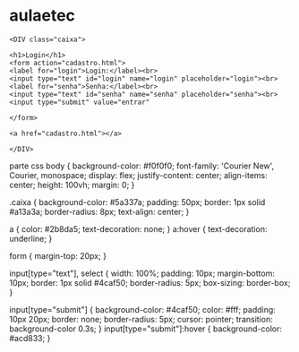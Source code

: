 # aulaetec
<!DOCTYPE html>
<html lang="en">
<head>
    <meta charset="UTF-8">
    <meta name="viewport" content="width=device-width, initial-scale=1.0">
    <title>Document</title>
    <link rel="stylesheet"  type="text/css"  href="./CSS/style.css">
</head>
<body>

    <DIV class="caixa">

    <h1>Login</h1>
    <form action="cadastro.html">
    <label for="login">Login:</label><br>
    <input type="text" id="login" name="login" placeholder="login"><br>
    <label for="senha">Senha:</label><br>
    <input type="text" id="senha" name="senha" placeholder="senha"><br>
    <input type="submit" value="entrar"
    
    </form>
    
    <a href="cadastro.html"></a>

    </DIV>
</body>
</html>



parte css
body {
    background-color: #f0f0f0;
    font-family: 'Courier New', Courier, monospace; 
    display: flex;
    justify-content: center;
    align-items: center;
    height: 100vh;
    margin: 0;
}

.caixa {
    background-color: #5a337a; 
    padding: 50px; 
    border: 1px solid #a13a3a; 
    border-radius: 8px; 
    text-align: center; 
}

a {
    color: #2b8da5; 
    text-decoration: none; 
}
a:hover {
    text-decoration: underline; 
}

form {
    margin-top: 20px; 
}

input[type="text"],
select {
    width: 100%; 
    padding: 10px; 
    margin-bottom: 10px; 
    border: 1px solid #4caf50; 
    border-radius: 5px; 
    box-sizing: border-box; 
}

input[type="submit"] {
    background-color: #4caf50; 
    color: #fff; 
    padding: 10px 20px; 
    border: none; 
    border-radius: 5px; 
    cursor: pointer; 
    transition: background-color 0.3s; 
}
input[type="submit"]:hover {
    background-color: #acd833; 
}
